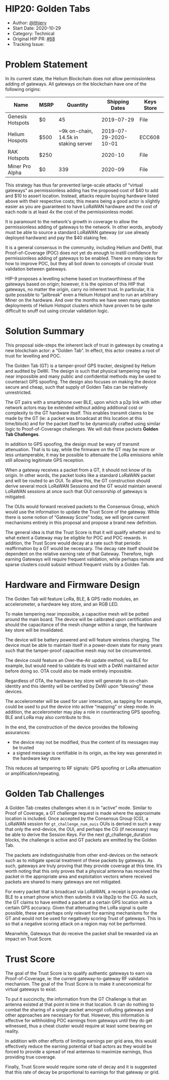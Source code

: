 # HIP20: Golden Tabs

- Author: [@lthiery](https://github.com/lthiery)
- Start Date: 2020-10-29
- Category: Technical
- Original HIP PR: [#68](https://github.com/helium/HIP/pull/68)
- Tracking Issue: 

# Problem Statement
[probem-statement]: #problem-statement
In its current state, the Helium Blockchain does not allow permissionless adding of gateways. All gateways on the 
blockchain have one of the following origins:

|Name|MSRP|Quantity|Shipping Dates|Keys Store|
|---|---|---|---|---|
|Genesis Hotspots|$0|45|2019-07-29|File|
|Helium Hospots|$500|~9k on-chain, 14.5k in staking server|2019-07-29-2020-10-01|ECC608|
|RAK Hotspots|$250|   |2020-10|File|
|Miner Pro Alpha|$0|339|2020-09|File|


This strategy has thus far prevented large-scale attacks of “virtual gateways” as permissionless adding has the proposed
 cost of $40 to add and $10 to assert location. Instead, attacks require buying hardware listed above with their 
 respective costs; this means being a good actor is slightly easier as you are guaranteed to have LoRaWAN hardware and
 the cost of each node is at least 4x the cost of the permissionless model.

It is paramount to the network's growth in coverage to allow the permissionless adding of gateways to the network. In 
 other words, anybody must be able to source a standard LoRaWAN gateway (or use already deployed hardware) and pay the
 $40 staking fee.

It is a general consensus in the community, including Helium and DeWi, that Proof-of-Coverage (POC) does not yet do 
 enough to instill confidence for permissionless adding of gateways to be enabled. There are many ideas for how to 
 improve POC, but they all boil down to concepts of circular trust validation between gateways. 

HIP-9 proposes a levelling scheme based on trustworthiness of the gateways based on origin; however, it is the opinion
 of this HIP that gateways, no matter the origin, carry no inherent trust. In particular, it is quite possible to 
 “jailbreak” even a Helium Hotspot and to run an arbitrary Miner on the hardware. And over the months we have seen many 
 question deployments of Helium Hotspot clusters which have proven to be quite difficult to snuff out using circular 
 validation logic.
 

# Solution Summary
[solution-summary]: #solution-summary

This proposal side-steps the inherent lack of trust in gateways by creating a new blockchain actor: a “Golden Tab”. In 
 effect, this actor creates a root of trust for levelling and POC.

The Golden Tab (GT) is a tamper-proof GPS tracker, designed by Helium and audited by DeWi. The design is such that 
 physical tampering may be near impossible and many public and confidential methods may be used to counteract GPS 
 spoofing. The design also focuses on making the device secure and cheap, such that supply of Golden Tabs can be
 relatively unrestricted.

The GT pairs with a smartphone over BLE, upon which a p2p link with other network actors may be extended without adding
 additional cost or complexity to the GT hardware itself. This enables transmit claims to be made by the GT (ie: a 
 packet was broadcast at this location at this time/block) and for the packet itself to be dynamically crafted using
 similar logic to Proof-of-Coverage challenges. We will dub these packets **Golden Tab Challenges**.

In addition to GPS spoofing, the design must be wary of transmit attenuation. That is to say, while the firmware on the
 GT may be more or less untamperable, it may be possible to attenuate the LoRa emissions while still allowing legitimate
 GPS reception.

When a gateway receives a packet from a GT, it should not know of its origin. In other words, the packet looks like a 
 standard LoRaWAN packet and will be routed to an OUI. To allow this, the GT construction should derive several mock 
 LoRaWAN Sessions and the GT would maintain several LoRaWAN sessions at once such that OUI censorship of gateways is
 mitigated.

The OUIs would forward received packets to the Consensus Group, which would use the information to update the Trust 
 Score of the gateway. While there is some notion of “Gateway Score” today, we will ignore current mechanisms entirely
 in this proposal and propose a brand new definition. 

The general idea is that the Trust Score is that it will qualify whether and to what extent a Gateway may be eligible
 for POC and POC rewards. In addition, the Trust Score would decay at a rate such that periodic reaffirmation by a GT
 would be necessary. The decay rate itself should be dependent on the relative earning rate of that Gateway. Therefore,
 high earning Gateways will require frequent validation, while perhaps remote and sparse clusters could subsist without
 frequent visits by a Golden Tab.


# Hardware and Firmware Design
[hardware-and-firmware-design]: #hardware-and-firmware-design

The Golden Tab will feature LoRa, BLE, & GPS radio modules, an accelerometer, a hardware key store, and an RGB LED.

To make tampering near impossible, a capacitive mesh will be potted around the main board. The device will be calibrated
 upon certification and should the capacitance of the mesh change within a range, the hardware key store will be
 invalidated.

The device will be battery powered and will feature wireless charging. The device must be able to maintain itself in a 
 power-down state for many years such that the tamper-proof capacitive mesh may not be circumvented. 

The device could feature an Over-the-Air update method, via BLE for example, but would need to validate its trust with a
 DeWi maintained actor before doing so. OTA could also be made entirely impossible. 

Regardless of OTA, the hardware key store will generate its on-chain identity and this identity will be certified by 
 DeWi upon “blessing” these devices.

The accelerometer will be used for user interaction, as tapping for example, could be used to put the device into active
 “mapping” or sleep mode. In addition, the accelerometer may play a role in counteracting GPS spoofing. BLE and LoRa may
 also contribute to this.

In the end, the construction of the device provides the following assurances:
* the device may not be modified, thus the content of its messages may be trusted
* a signed message is certifiable in its origin, as the key was generated in the hardware key store

This reduces all tampering to RF signals: GPS spoofing or LoRa attenuation or amplification/repeating.


# Golden Tab Challenges
[golden-tab-challenges]: #golden-tab-challenges


A Golden Tab creates challenges when it is in “active” mode. Similar to Proof of Coverage, a GT challenge request is 
 made where the approximate location is included. Once accepted by the Consensus Group (CG), a LoRaWAN session for
 `gt_challenge_num_ouis` OUIs is derived in such a way that only the end-device, the OUI, and perhaps the CG 
 (if necessary) may be able to derive the Session Keys. For the next gt_challenge_duration blocks, the challenge is
 active and GT packets are emitted by the Golden Tab.

The packets are indistinguishable from other end-devices on the network such as to mitigate special treatment of these
 packets by gateways. As such, gateways are truly proving that they provide coverage at this time. It’s worth noting
 that this only proves that a physical antenna has received the packet in the appropriate area and exploitation vectors
 where received packets are shared to many gateways are not mitigated.

For every packet that is broadcast via LoRaWAN, a receipt is provided via BLE to a smart phone which then submits it via
 libp2p to the CG. As such, the GT claims to have emitted a packet at a certain GPS location with a certain GPS accuracy.
  Given that attenuating the LoRa signal is quite possible, these are perhaps only relevant for earning mechanisms for
  the GT and would not be used for negatively scoring Trust of gateways. This is so that a negative scoring attack on a
  region may not be performed.

Meanwhile, Gateways that do receive the packet shall be rewarded via an impact on Trust Score.


# Trust Score
[trust-score]: #trust-score

The goal of the Trust Score is to qualify authentic gateways to earn via Proof-of-Coverage, ie: the current 
 gateway-to-gateway RF validation mechanism. The goal of the Trust Score is to make it uneconomical for virtual gateways
 to exist. 

To put it succinctly, the information from the GT Challenge is that an antenna existed at that point in time in that 
 location. It can do nothing to combat the sharing of a single packet amongst colluding gateways and other approaches
 are necessary for that. However, this information is effective for withholding POC earnings from gateways until they do
 get witnessed, thus a cheat cluster would require at least some bearing on reality. 

In addition with other efforts of limiting earnings per grid area, this would effectively reduce the earning potential
 of bad actors as they would be forced to provide a spread of real antennas to maximize earnings, thus providing true
 coverage.

Finally, Trust Score would require some rate of decay and it is suggested that this rate of decay be proportional to
 earnings for that gateway or grid.
